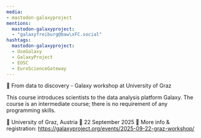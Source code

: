 ```yaml
---
media:
- mastodon-galaxyproject
mentions:
  mastodon-galaxyproject:
  - "galaxyfreiburg@baw\xFC.social"
hashtags:
  mastodon-galaxyproject:
  - UseGalaxy
  - GalaxyProject
  - EOSC
  - EuroScienceGateway
---
```

📣 From data to discovery - Galaxy workshop at University of Graz

This course introduces scientists to the data analysis platform Galaxy. The course is an intermediate course; there is no requirement of any programming skills.

📍 University of Graz, Austria
📅 22 September 2025
🔗 More info & registration: https://galaxyproject.org/events/2025-09-22-graz-workshop/